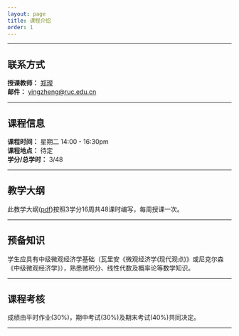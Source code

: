 ```yaml
---
layout: page
title: 课程介绍
order: 1
---
```

***

## 联系方式
**授课教师：** [郑㼆](https://yingzheng-econ.github.io)  
**邮件：** [yingzheng@ruc.edu.cn](mailto:yingzheng@ruc.edu.cn)

***

## 课程信息
**课程时间：** 星期二 14:00 - 16:30pm  
**课程地点：** 待定  
**学分/总学时：** 3/48  

***

## 教学大纲
此教学大纲([pdf](/Advanced-Microeconomics/Syllabus-Microeconomics-2024-Fall-RUC.pdf))按照3学分16周共48课时编写，每周授课一次。

***

## 预备知识 
学生应具有中级微观经济学基础（瓦里安《微观经济学(现代观点)》或尼克尔森《中级微观经济学》），熟悉微积分、线性代数及概率论等数学知识。

***

## 课程考核  
成绩由平时作业(30%)，期中考试(30%)及期末考试(40%)共同决定。

***
